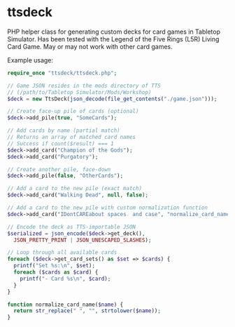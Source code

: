 # ttsdeck

PHP helper class for generating custom decks for card games in
Tabletop Simulator. Has been tested with the Legend of the Five Rings (L5R)
Living Card Game. May or may not work with other card games.

Example usage:

```php
require_once "ttsdeck/ttsdeck.php";

// Game JSON resides in the mods directory of TTS
// (/path/to/Tabletop Simulator/Mods/Workshop)
$deck = new TtsDeck(json_decode(file_get_contents("./game.json")));

// Create face-up pile of cards (optional)
$deck->add_pile(true, "SomeCards");

// Add cards by name (partial match)
// Returns an array of matched card names
// Success if count($result) === 1
$deck->add_card("Champion of the Gods");
$deck->add_card("Purgatory");

// Create another pile, face-down
$deck->add_pile(false, "OtherCards");

// Add a card to the new pile (exact match)
$deck->add_card("Walking Dead", null, false);

// Add a card to the new pile with custom normalization function
$deck->add_card("IDontCAREabout spaces  and case", "normalize_card_name");

// Encode the deck as TTS-importable JSON
$serialized = json_encode($deck->get_deck(),
  JSON_PRETTY_PRINT | JSON_UNESCAPED_SLASHES);

// Loop through all available cards
foreach ($deck->get_card_sets() as $set => $cards) {
  printf("Set %s:\n", $set);
  foreach ($cards as $card) {
    printf("- Card %s\n", $card);
  }
}

function normalize_card_name($name) {
  return str_replace(" ", "", strtolower($name));
}
```
